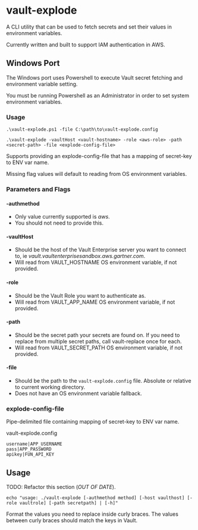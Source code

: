 # vault-explode

A CLI utility that can be used to fetch secrets and set their values in
environment variables.  

Currently written and built to support IAM authentication in AWS. 


## Windows Port

The Windows port uses Powershell to execute Vault secret fetching and 
environment variable setting.

You must be running Powershell as an Administrator in order to set system
environment variables.


### Usage

````
.\vault-explode.ps1 -file C:\path\to\vault-explode.config
````

````
.\vault-explode -vaultHost <vault-hostname> -role <aws-role> -path <secret-path> -file <explode-config-file>
````

Supports providing an explode-config-file that has a mapping of secret-key to 
ENV var name.

Missing flag values will default to reading from OS environment variables.


### Parameters and Flags

#### -authmethod 
- Only value currently supported is _aws_. 
- You should not need to provide this.

#### -vaultHost
- Should be the host of the Vault Enterprise server you want to connect to, ie _vault.vaultenterprisesandbox.aws.gartner.com_.
- Will read from VAULT_HOSTNAME OS environment variable, if not provided.

#### -role
- Should be the Vault Role you want to authenticate as. 
- Will read from VAULT_APP_NAME OS environment variable, if not provided.

#### -path
- Should be the secret path your secrets are found on. If you need to replace from multiple 
secret paths, call vault-replace once for each. 
- Will read from VAULT_SECRET_PATH OS environment variable, if not provided.

#### -file 
- Should be the path to the `vault-explode.config` file. Absolute or relative to
current working directory.
- Does not have an OS environment variable fallback.


### explode-config-file

Pipe-delimited file containing mapping of secret-key to ENV var name.

vault-explode.config
````
username|APP_USERNAME
pass|APP_PASSWORD
apikey|FUN_API_KEY
````



## Usage
TODO: Refactor this section (*OUT OF DATE*).
````
echo "usage: ./vault-explode [-authmethod method] [-host vaulthost] [-role vaultrole] [-path secretpath] | [-h]"
````

Format the values you need to replace inside curly braces. The values between curly braces should 
match the keys in Vault. 

